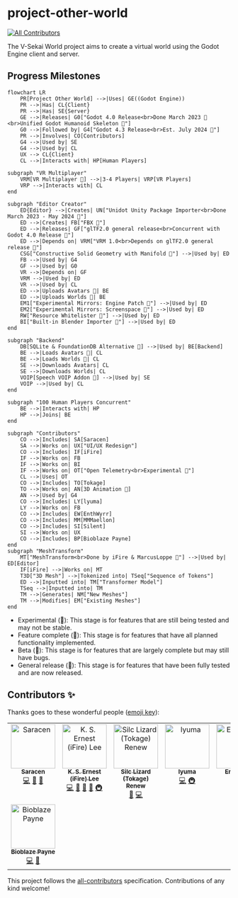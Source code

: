 # project-other-world

<!-- ALL-CONTRIBUTORS-BADGE:START - Do not remove or modify this section -->

[![All Contributors](https://img.shields.io/badge/all_contributors-8-orange.svg?style=flat-square)](#contributors-)

<!-- ALL-CONTRIBUTORS-BADGE:END -->

The V-Sekai World project aims to create a virtual world using the Godot Engine client and server.

## Progress Milestones

```mermaid
flowchart LR
    PR[Project Other World] -->|Uses| GE((Godot Engine))
    PR -->|Has| CL{Client}
    PR -->|Has| SE{Server}
    GE -->|Releases| G0["Godot 4.0 Release<br>Done March 2023 🚀<br>Unified Godot Humanoid Skeleton 🚀"]
    G0 -->|Followed by| G4["Godot 4.3 Release<br>Est. July 2024 🚧"]
    PR -->|Involves| CO[Contributors]
    G4 -->|Used by| SE
    G4 -->|Used by| CL
    UX --> CL{Client}
    CL -->|Interacts with| HP[Human Players]

subgraph "VR Multiplayer"
    VRM[VR Multiplayer 🧪] -->|3-4 Players| VRP[VR Players]
    VRP -->|Interacts with| CL
end

subgraph "Editor Creator"
    ED{Editor} -->|Creates| UN["Unidot Unity Package Importer<br>Done March 2023 - May 2024 🚀"]
    ED -->|Creates| FB["FBX 🚧"]
    ED -->|Releases| GF["glTF2.0 general release<br>Concurrent with Godot 4.0 Release 🚀"]
    ED -->|Depends on| VRM["VRM 1.0<br>Depends on glTF2.0 general release 🚀"]
    CSG["Constructive Solid Geometry with Manifold 🚧"] -->|Used by| ED
    FB -->|Used by| G4
    GF -->|Used by| G0
    VR -->|Depends on| GF
    VRM -->|Used by| ED
    VR -->|Used by| CL
    ED -->|Uploads Avatars 🧪| BE
    ED -->|Uploads Worlds 🧪| BE
    EM1["Experimental Mirrors: Engine Patch 🧪"] -->|Used by| ED
    EM2["Experimental Mirrors: Screenspace 🧪"] -->|Used by| ED
    RW["Resource Whitelister 🎯"] -->|Used by| ED
    BI["Built-in Blender Importer 🚀"] -->|Used by| ED
end

subgraph "Backend"
    DB[SQLite & FoundationDB Alternative 🎯] -->|Used by| BE[Backend]
    BE -->|Loads Avatars 🚧| CL
    BE -->|Loads Worlds 🚧| CL
    SE -->|Downloads Avatars| CL
    SE -->|Downloads Worlds| CL
    VOIP[Speech VOIP Addon 🧪] -->|Used by| SE
    VOIP -->|Used by| CL
end

subgraph "100 Human Players Concurrent"
    BE -->|Interacts with| HP
    HP -->|Joins| BE
end

subgraph "Contributors"
    CO -->|Includes| SA[Saracen]
    SA -->|Works on| UX["UI/UX Redesign"]
    CO -->|Includes| IF[iFire]
    IF -->|Works on| FB
    IF -->|Works on| BI
    IF -->|Works on| OT["Open Telemetry<br>Experimental 🧪"]
    CL -->|Uses| OT
    CO -->|Includes| TO[Tokage]
    TO -->|Works on| AN[3D Animation 🚧]
    AN -->|Used by| G4
    CO -->|Includes| LY[lyuma]
    LY -->|Works on| FB
    CO -->|Includes| EW[EnthWyrr]
    CO -->|Includes| MM[MMMaellon]
    CO -->|Includes| SI[Silent]
    SI -->|Works on| UX
    CO -->|Includes| BP[Bioblaze Payne]
end
subgraph "MeshTransform"
    MT["MeshTransform<br>Done by iFire & MarcusLoppe 🧪"] -->|Used by| ED[Editor]
    IF[iFire] -->|Works on| MT
    T3D["3D Mesh"] -->|Tokenized into| TSeq["Sequence of Tokens"]
    ED -->|Inputted into| TM["Transformer Model"]
    TSeq -->|Inputted into| TM
    TM -->|Generates| NM["New Meshes"]
    TM -->|Modifies| EM["Existing Meshes"]
end
```

- Experimental (🧪): This stage is for features that are still being tested and may not be stable.
- Feature complete (🎯): This stage is for features that have all planned functionality implemented.
- Beta (🚧): This stage is for features that are largely complete but may still have bugs.
- General release (🚀): This stage is for features that have been fully tested and are now released.

## Contributors ✨

Thanks goes to these wonderful people ([emoji key](https://allcontributors.org/docs/en/emoji-key)):

<!-- ALL-CONTRIBUTORS-LIST:START - Do not remove or modify this section -->
<!-- prettier-ignore-start -->
<!-- markdownlint-disable -->
<table>
  <tbody>
    <tr>
      <td align="center" valign="top" width="14.28%"><a href="https://github.com/SaracenOne"><img src="https://avatars.githubusercontent.com/u/12756047?v=4?s=100" width="100px;" alt="Saracen"/><br /><sub><b>Saracen</b></sub></a><br /><a href="https://github.com/V-Sekai/v-sekai-other-world/commits?author=SaracenOne" title="Code">💻</a> <a href="#design-SaracenOne" title="Design">🎨</a> <a href="#ideas-SaracenOne" title="Ideas, Planning, & Feedback">🤔</a></td>
      <td align="center" valign="top" width="14.28%"><a href="https://chibifire.com"><img src="https://avatars.githubusercontent.com/u/32321?v=4?s=100" width="100px;" alt="K. S. Ernest (iFire) Lee"/><br /><sub><b>K. S. Ernest (iFire) Lee</b></sub></a><br /><a href="https://github.com/V-Sekai/v-sekai-other-world/commits?author=fire" title="Code">💻</a> <a href="#design-fire" title="Design">🎨</a> <a href="#research-fire" title="Research">🔬</a> <a href="#ideas-fire" title="Ideas, Planning, & Feedback">🤔</a> <a href="#infra-fire" title="Infrastructure (Hosting, Build-Tools, etc)">🚇</a></td>
      <td align="center" valign="top" width="14.28%"><a href="http://tokage.info/lab"><img src="https://avatars.githubusercontent.com/u/61938263?v=4?s=100" width="100px;" alt="Silc Lizard (Tokage) Renew"/><br /><sub><b>Silc Lizard (Tokage) Renew</b></sub></a><br /><a href="#design-TokageItLab" title="Design">🎨</a> <a href="https://github.com/V-Sekai/v-sekai-other-world/commits?author=TokageItLab" title="Code">💻</a></td>
      <td align="center" valign="top" width="14.28%"><a href="https://github.com/lyuma"><img src="https://avatars.githubusercontent.com/u/39946030?v=4?s=100" width="100px;" alt="lyuma"/><br /><sub><b>lyuma</b></sub></a><br /><a href="https://github.com/V-Sekai/v-sekai-other-world/commits?author=lyuma" title="Code">💻</a> <a href="#infra-lyuma" title="Infrastructure (Hosting, Build-Tools, etc)">🚇</a></td>
      <td align="center" valign="top" width="14.28%"><a href="https://github.com/EnthWyrr"><img src="https://avatars.githubusercontent.com/u/51394825?v=4?s=100" width="100px;" alt="EnthWyrr"/><br /><sub><b>EnthWyrr</b></sub></a><br /><a href="#translation-EnthWyrr" title="Translation">🌍</a></td>
      <td align="center" valign="top" width="14.28%"><a href="https://github.com/MMMaellon"><img src="https://avatars.githubusercontent.com/u/52807725?v=4?s=100" width="100px;" alt="MMMaellon"/><br /><sub><b>MMMaellon</b></sub></a><br /><a href="https://github.com/V-Sekai/v-sekai-other-world/commits?author=MMMaellon" title="Code">💻</a> <a href="#design-MMMaellon" title="Design">🎨</a></td>
      <td align="center" valign="top" width="14.28%"><a href="http://s-ilent.gitlab.io/"><img src="https://avatars.githubusercontent.com/u/16026653?v=4?s=100" width="100px;" alt="Silent"/><br /><sub><b>Silent</b></sub></a><br /><a href="#design-s-ilent" title="Design">🎨</a> <a href="#ideas-s-ilent" title="Ideas, Planning, & Feedback">🤔</a></td>
    </tr>
    <tr>
      <td align="center" valign="top" width="14.28%"><a href="https://www.linkedin.com/in/mraarseth"><img src="https://avatars.githubusercontent.com/u/2059119?v=4?s=100" width="100px;" alt="Bioblaze Payne"/><br /><sub><b>Bioblaze Payne</b></sub></a><br /><a href="https://github.com/V-Sekai/v-sekai-other-world/commits?author=Bioblaze" title="Code">💻</a> <a href="#ideas-Bioblaze" title="Ideas, Planning, & Feedback">🤔</a></td>
    </tr>
  </tbody>
</table>

<!-- markdownlint-restore -->
<!-- prettier-ignore-end -->

<!-- ALL-CONTRIBUTORS-LIST:END -->

This project follows the [all-contributors](https://github.com/all-contributors/all-contributors) specification. Contributions of any kind welcome!
